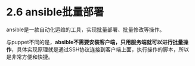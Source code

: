 # 2.6 ansible批量部署

ansible是一款自动化运维的工具，实现批量部署、批量修改等操作。

与puppet不同的是，**absible不需要安装客户端，只用服务端就可以进行批量操作**，具体实现原理就是通过SSH协议连接到客户端上面，执行操作的脚本，所以是非常方便和快捷。 



